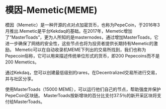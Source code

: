 # 模因-Memetic(MEME)

模因（Memetic）是一种开源的点对点加密货币，也称为PepeCoin，于2016年3月推出.Memetic是平台Kekdaq的基础。在2017年，Memetic增加了“MasterToads”，更为人所知的是masternodes，通过增加MasterToads，它进一步确保了网络的安全性，这些节点也将为投资者提供长期持有Memetic的激励。 Memetic可以在自动收录机MEME下列出的交易所找到，我们也称为Pepecoin俗称，它可以用来描述传统单位形式的货币，即200 Pepecoins而不是200 Memetics。

通过Kekdaq，您可以创建最低级别的rares，在Decentralized交易所进行交易，并与社区分享。

使用MasterToads（15000 MEME），可以运行他们自己的节点，帮助强度并保护PepeCoin区块链。 MasterToads按新增块的百分比支付37.5％的新开采区块将支付给MasterToads。
